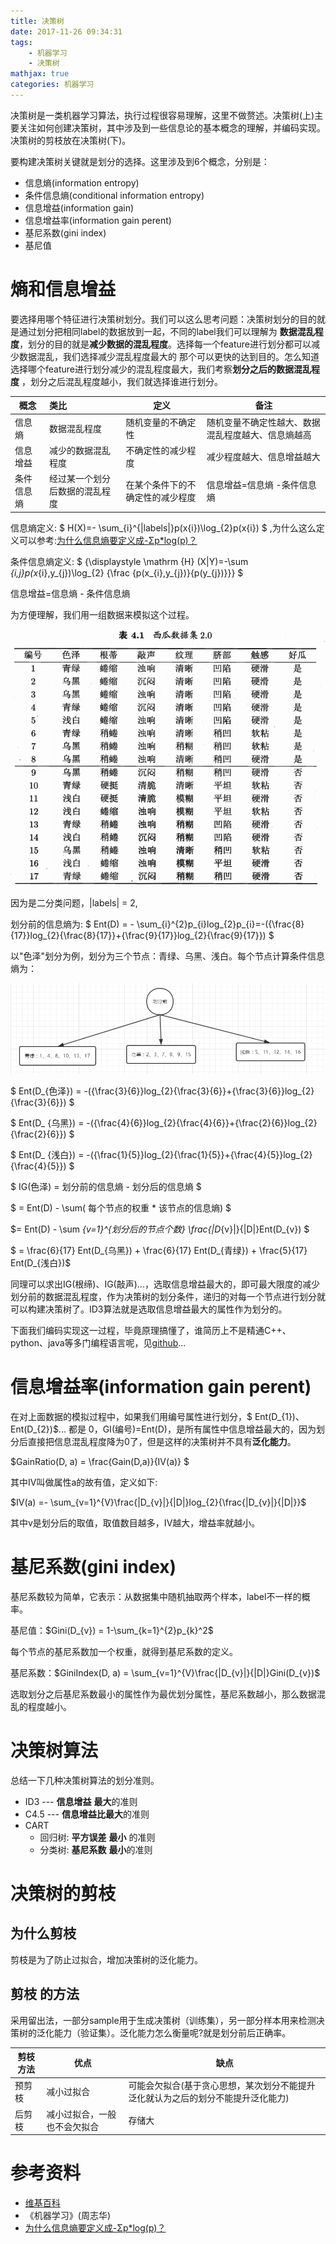 ```yaml
---
title: 决策树
date: 2017-11-26 09:34:31
tags:	
	- 机器学习
	- 决策树
mathjax: true
categories: 机器学习
---
```


决策树是一类机器学习算法，执行过程很容易理解，这里不做赘述。决策树(上)主要关注如何创建决策树，其中涉及到一些信息论的基本概念的理解，并编码实现。决策树的剪枝放在决策树(下)。

要构建决策树关键就是划分的选择。这里涉及到6个概念，分别是：

- 信息熵(information entropy)
- 条件信息熵(conditional information entropy)
- 信息增益(information gain)
- 信息增益率(information gain perent)
- 基尼系数(gini index)
- 基尼值

# 熵和信息增益

要选择用哪个特征进行决策树划分。我们可以这么思考问题：决策树划分的目的就是通过划分把相同label的数据放到一起，不同的label我们可以理解为 **数据混乱程度**，划分的目的就是**减少数据的混乱程度**。选择每一个feature进行划分都可以减少数据混乱，我们选择减少混乱程度最大的 那个可以更快的达到目的。怎么知道选择哪个feature进行划分减少的混乱程度最大，我们考察**划分之后的数据混乱程度** ，划分之后混乱程度越小，我们就选择谁进行划分。

| 概念    | 类比              | 定义               | 备注                        |
| ----- | :-------------- | ---------------- | ------------------------- |
| 信息熵   | 数据混乱程度          | 随机变量的不确定性        | 随机变量不确定性越大、数据混乱程度越大、信息熵越高 |
| 信息增益  | 减少的数据混乱程度       | 不确定性的减少程度        | 减少程度越大、信息增益越大             |
| 条件信息熵 | 经过某一个划分后数据的混乱程度 | 在某个条件下的不确定性的减少程度 | 信息增益=信息熵 -条件信息熵           |

信息熵定义: $ H(X)=- \sum_{i}^{|labels|}p(x{i})\log_{2}p(x{i}) $ ,为什么这么定义可以参考:[为什么信息熵要定义成-Σp*log(p)？](https://www.zhihu.com/question/30828247)

条件信息熵定义:  $ {\displaystyle \mathrm {H} (X|Y)=-\sum _{i,j}p(x_{i},y_{j})\log_{2} {\frac {p(x_{i},y_{j})}{p(y_{j})}}} $

信息增益=信息熵 - 条件信息熵

为方便理解，我们用一组数据来模拟这个过程。

![](决策树/data.png)

因为是二分类问题，|labels| = 2, 

划分前的信息熵为: $ Ent(D) = - \sum_{i}^{2}p_{i}log_{2}p_{i}=-({\frac{8}{17}}log_{2}{\frac{8}{17}}+{\frac{9}{17}}log_{2}{\frac{9}{17}}) $

以"色泽"划分为例，划分为三个节点：青绿、乌黑、浅白。每个节点计算条件信息熵为：

![](决策树/2.png)



$ Ent(D_{色泽})  = -({\frac{3}{6}}log_{2}{\frac{3}{6}}+{\frac{3}{6}}log_{2}{\frac{3}{6}}) $

$ Ent(D_ {乌黑})  = -({\frac{4}{6}}log_{2}{\frac{4}{6}}+{\frac{2}{6}}log_{2}{\frac{2}{6}}) $

$ Ent(D_ {浅白})  = -({\frac{1}{5}}log_{2}{\frac{1}{5}}+{\frac{4}{5}}log_{2}{\frac{4}{5}}) $

$  IG(色泽) = 划分前的信息熵 - 划分后的信息熵 $

$ = Ent(D) - \sum( 每个节点的权重 * 该节点的信息熵) $

$= Ent(D) - \sum _{v=1}^{划分后的节点个数} \frac{|D_{v}|}{|D|}Ent(D_{v}) $

$ = \frac{6}{17} Ent(D_{乌黑})  + \frac{6}{17} Ent(D_{青绿}) + \frac{5}{17} Ent(D_{浅白})$

同理可以求出IG(根缔)、IG(敲声)...，选取信息增益最大的，即可最大限度的减少划分前的数据混乱程度，作为决策树的划分条件，递归的对每一个节点进行划分就可以构建决策树了。ID3算法就是选取信息增益最大的属性作为划分的。

下面我们编码实现这一过程，毕竟原理搞懂了，谁简历上不是精通C++、python、java等多门编程语言呢，见[github](https://github.com/Acceml/machine_learning)...

# 信息增益率(information gain perent)

在对上面数据的模拟过程中，如果我们用编号属性进行划分，$ Ent(D_{1})$、$ Ent(D_{2})$... 都是 0，GI(编号)=Ent(D)，是所有属性中信息增益最大的，因为划分后直接把信息混乱程度降为0了，但是这样的决策树并不具有**泛化能力**。

$GainRatio(D, a) = \frac{Gain(D,a)}{IV(a)} $

其中IV叫做属性a的故有值，定义如下:

$IV(a) =- \sum_{v=1}^{V}\frac{|D_{v}|}{|D|}log_{2}{\frac{|D_{v}|}{|D|}}$

其中v是划分后的取值，取值数目越多，IV越大，增益率就越小。

# 基尼系数(gini index)

基尼系数较为简单，它表示：从数据集中随机抽取两个样本，label不一样的概率。

基尼值：$Gini(D_{v}) = 1-\sum_{k=1}^{2}p_{k}^2$

每个节点的基尼系数加一个权重，就得到基尼系数的定义。

基尼系数：$GiniIndex(D, a) = \sum_{v=1}^{V}\frac{|D_{v}|}{|D|}Gini(D_{v})$

选取划分之后基尼系数最小的属性作为最优划分属性，基尼系数越小，那么数据混乱的程度越小。

# 决策树算法

总结一下几种决策树算法的划分准则。

- ID3 --- **信息增益** **最大**的准则
- C4.5 --- **信息增益比最大**的准则
- CART
  - 回归树: **平方误差** **最小** 的准则
  - 分类树: **基尼系数** **最小**的准则

# 决策树的剪枝

## 为什么剪枝

剪枝是为了防止过拟合，增加决策树的泛化能力。

## 剪枝 的方法

采用留出法，一部分sample用于生成决策树（训练集），另一部分样本用来检测决策树的泛化能力（验证集）。泛化能力怎么衡量呢?就是划分前后正确率。

| 剪枝方法 | 优点             | 缺点                                       |
| ---- | -------------- | ---------------------------------------- |
| 预剪枝  | 减小过拟合          | 可能会欠拟合(基于贪心思想，某次划分不能提升泛化就认为之后的划分不能提升泛化能力) |
| 后剪枝  | 减小过拟合，一般也不会欠拟合 | 存储大                                      |

# 参考资料

- [维基百科](https://zh.wikipedia.org/wiki/%E7%86%B5_(%E4%BF%A1%E6%81%AF%E8%AE%BA))
- 《机器学习》(周志华)
- [为什么信息熵要定义成-Σp*log(p)？](https://www.zhihu.com/question/30828247)

